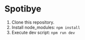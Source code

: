 # Spotibye

1. Clone this repository.
2. Install node_modules: `npm install`
3. Execute dev script: `npm run dev`
